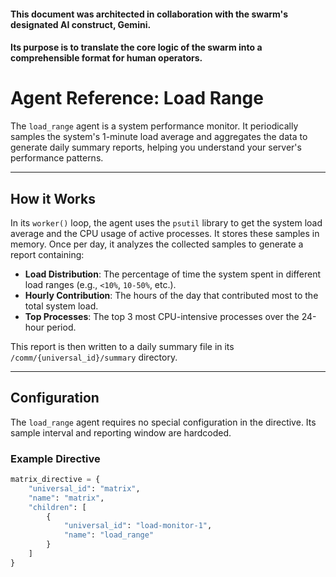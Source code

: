 #### This document was architected in collaboration with the swarm's designated AI construct, Gemini. 
#### Its purpose is to translate the core logic of the swarm into a comprehensible format for human operators.

# Agent Reference: Load Range

The `load_range` agent is a system performance monitor. It periodically samples the system's 1-minute load average and aggregates the data to generate daily summary reports, helping you understand your server's performance patterns.

---
## How it Works

In its `worker()` loop, the agent uses the `psutil` library to get the system load average and the CPU usage of active processes. It stores these samples in memory. Once per day, it analyzes the collected samples to generate a report containing:
* **Load Distribution**: The percentage of time the system spent in different load ranges (e.g., `<10%`, `10-50%`, etc.).
* **Hourly Contribution**: The hours of the day that contributed most to the total system load.
* **Top Processes**: The top 3 most CPU-intensive processes over the 24-hour period.

This report is then written to a daily summary file in its `/comm/{universal_id}/summary` directory.

---
## Configuration

The `load_range` agent requires no special configuration in the directive. Its sample interval and reporting window are hardcoded.

### Example Directive
```python
matrix_directive = {
    "universal_id": "matrix",
    "name": "matrix",
    "children": [
        {
            "universal_id": "load-monitor-1",
            "name": "load_range"
        }
    ]
}